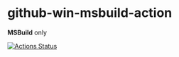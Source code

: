 github-win-msbuild-action
=========================
**MSBuild** only

[![Actions Status](https://github.com/dirkarnez/github-win-msbuild-action/workflows/win-msbuild-actions-workflow/badge.svg)](https://github.com/dirkarnez/github-win-msbuild-action/actions)
